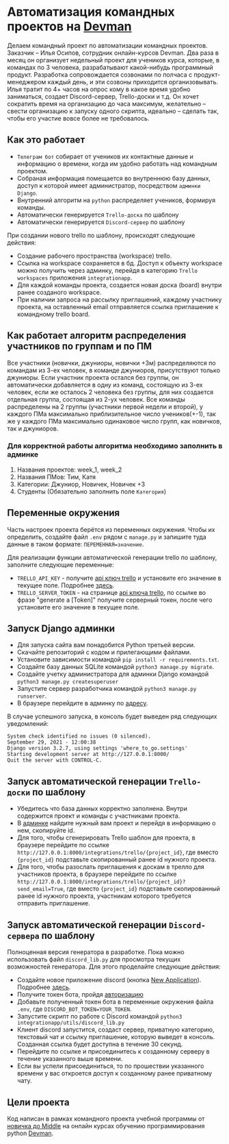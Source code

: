 # Автоматизация командных проектов на [Devman](https://dvmn.org)

Делаем командный проект по автоматизации командных проектов. Заказчик – Илья Осипов, сотрудник онлайн-курсов Devman. Два раза в месяц он организует недельный проект для учеников курса, которые, в командах по 3 человека, разрабатывают какой-нибудь программный продукт. Разработка сопровождается созвонами по полчаса с продукт-менеджером каждый день, и эти созвоны приходится организовывать. Илья тратит по 4+ часов на опрос кому в какое время удобно заниматься, создает Discord-сервер, Trello-доски и т.д. Он хочет сократить время на организацию до часа максимум, желательно – свести организацию к запуску одного скрипта, идеально – сделать так, чтобы его участие вовсе более не требовалось.

## Как это работает

* `Телеграм бот` собирает от учеников их контактные данные и информацию о времени, когда им удобно работать над командным проектом.
* Собраная информация помещается во внутреннюю базу данных, доступ к которой имеет администратор, посредством `админки Django`.
* Внутренний алгоритм на `python` распределяет учеников, формируя команды.
* Автоматически генерируется `Trello-доска` по шаблону
* Автоматически генерируется `Discord-сервер` по шаблону

При создании нового trello по шаблону, происходят следующие действия:
- Создание рабочего пространства (workspace) trello.
- Ссылка на workspace сохраняется в бд. Доступ к объекту workspace можно получить через админку, перейдя в категорию `Trello workspaces` приложения `integrationapp`.
- Для каждой команды проекта, создается новая доска (board) внутри ранее созданого workspace.
- При наличии запроса на рассылку приглашений, каждому участнику проекта, на оставленный email отправляется ссылка приглашение к командному trello board.

## Как работает алгоритм распределения участников по группам и по ПМ

Все участники (новички, джуниоры, новички +3м) распределяются по командам из 3-ех человек, в команде джуниоров, присутствуют только джуниоры. Если участник проекта остался без группы,
он автоматически добавляется в одну из команд, состоящую из 3-ех человек, если же осталось 2 человека без группы, для них создается отдельная группа, состоящая из 2-ух человек.
Все команды распределены на 2 группы (участники первой недели и второй), у каждого ПМа максимально приблизительное число учеников(+-1), так же у каждого ПМа
максимально одинаковое число групп, как новичков, так и джуниоров.

### Для корректной работы алгоритма необходимо заполнить в админке

1) Названия проектов: week_1, week_2
2) Названия ПМов: Тим, Катя
3) Категории: Джуниор, Новичек, Новичек +3
4) Студенты (Обязательно заполнить поле `Категория`)

## Переменные окружения

Часть настроек проекта берётся из переменных окружения. Чтобы их определить, создайте файл `.env` рядом с `manage.py` и запишите туда данные в таком формате: `ПЕРЕМЕННАЯ=значение`.

Для реализации функции автоматической генерации trello по шаблону, заполните следующие переменные:
- `TRELLO_API_KEY` - получите [api ключ trello](https://trello.com/app-key) и установите его значение в текущее поле. Подробнее [здесь](https://developer.atlassian.com/cloud/trello/guides/rest-api/api-introduction/).
- `TRELLO_SERVER_TOKEN` - на странице [api ключа trello](https://trello.com/app-key), по ссылке во фразе "generate a [Token]" получите серверный токен, после чего установите его значение в текущее поле.

## Запуск Django админки

- Для запуска сайта вам понадобится Python третьей версии.
- Скачайте репозиторий с кодом и прилегающими файлами.
- Установите зависимости командой `pip install -r requirements.txt`.
- Создайте базу данных SQLite командой `python3 manage.py migrate`.
- Создайте учетку администратора для админки Django командой `python3 manage.py createsuperuser`
- Запустите сервер разработчика командой `python3 manage.py runserver`.
- В браузере перейдите в админку по [адресу](http://127.0.0.1:8000/admin).

В случае успешного запуска, в консоль будет выведен ряд следующих уведомлений:
```
System check identified no issues (0 silenced).
September 29, 2021 - 12:00:38
Django version 3.2.7, using settings 'where_to_go.settings'
Starting development server at http://127.0.0.1:8000/
Quit the server with CONTROL-C.

```

## Запуск автоматической генерации `Trello-доски` по шаблону

- Убедитесь что база данных корректно заполнена. Внутри содержится проект и команды с участниками проекта.
- В [админке](http://127.0.0.1:8000/admin) найдите нужный вам проект и перейдя в информацию о нем, скопируйте id.
- Для того, чтобы сгенерировать Trello шаблон для проекта, в браузере перейдите по ссылке `http://127.0.0.1:8000/integrations/trello/{project_id}`, где вместо `{project_id}` подставьте скопированный ранее id нужного проекта.
- Для того, чтобы разослать приглашения к доскам в трелло для участников проекта, в браузере перейдите по ссылке `http://127.0.0.1:8000/integrations/trello/{project_id}?send_email=True`, где вместо `{project_id}` подставьте скопированный ранее id нужного проекта, участникам которого требуется отправить приглашение.

## Запуск автоматической генерации `Discord-сервера` по шаблону

Полноценная версия генератора в разработке. Пока можно использовать файл `discord_lib.py` для просмотра текущих возможностей генератора. Для этого проделайте следующие действия:

- Создайте новое приложение discord (кнопка [New Application](https://discord.com/developers/applications)). Подробнее [здесь](https://discord.com/developers/docs/reference#authentication).
- Получите токен бота, пройдя [авторизацию](https://discord.com/developers/docs/reference#authentication)
- Добавьте полученный токен бота в переменные окружения файла `.env`, где `DISCORD_BOT_TOKEN=YOUR_TOKEN`.
- Запустите скрипт по работе с Discord командой `python3 integrationapp/utils/discord_lib.py`
- Клиент discord запустится, создаст сервер, приватную категорию, текстовый чат и ссылку приглашение, которую выведет в консоль. Созданная ссылка будет доступна в течение 30 секунд.
- Перейдите по ссылке и присоединитесь к созданному серверу в течение указанного выше времени.
- Если вы успели присоединиться, то по прошествии указанного времени у вас откроется доступ к созданному ранее приватному чату.

## Цели проекта

Код написан в рамках командного проекта учебной программы от [новичка до Middle](https://dvmn.org/t/middle-python-dev-before-you-finish-the-course/) на онлайн курсах обучению программирования python [Devman](https://dvmn.org/).

